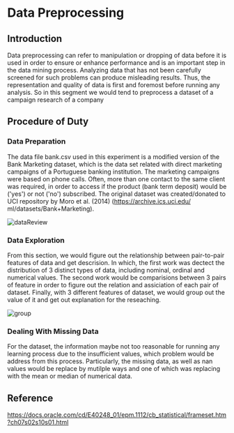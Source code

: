 # Data Preprocessing
## Introduction
Data preprocessing can refer to manipulation or dropping of data before it is used in order to ensure or enhance performance and is an important step in the data mining process.
Analyzing data that has not been carefully screened for such problems can produce misleading results. Thus, the representation and quality of data is first and foremost before running any analysis.
So in this segment we would tend to preprocess a dataset of a campaign research of a company
## Procedure of Duty
### Data Preparation 
The data file bank.csv used in this experiment is a modified version of the Bank
Marketing dataset, which is the data set related with direct marketing campaigns of a
Portuguese banking institution. The marketing campaigns were based on phone calls. 
Often, more than one contact to the same client was required, in order to access if the 
product (bank term deposit) would be ('yes') or not ('no') subscribed. The original dataset 
was created/donated to UCI repository by Moro et al. (2014) (https://archive.ics.uci.edu/
ml/datasets/Bank+Marketing).

![dataReview](https://user-images.githubusercontent.com/81562297/221419710-53133b85-fd6e-439f-97d3-4f0ace09d9de.png)

### Data Exploration
From this section, we would figure out the relationship between pair-to-pair features of data and get descrision.
In which, the first work was dectect the distribution of 3 distinct types of data, including nominal, ordinal and numerical values.
The second work would be comparisions between 3 pairs of feature in order to figure out the relation and assiciation of each pair of dataset. 
Finally, with 3 different features of dataset, we would group out the value of it and get out explanation for the reseaching.

![group](https://user-images.githubusercontent.com/81562297/221419921-5baffe15-2dda-45e1-a3f6-8a857a409e34.png)

### Dealing With Missing Data
For the dataset, the information maybe not too reasonable for running any learning process due to the insufficient values, which problem would be address from this process.
Particularly, the missing data, as well as nan values would be replace by mutilple ways and one of which was replacing with the mean or median of numerical data.
 
## Reference
https://docs.oracle.com/cd/E40248_01/epm.1112/cb_statistical/frameset.htm?ch07s02s10s01.html

